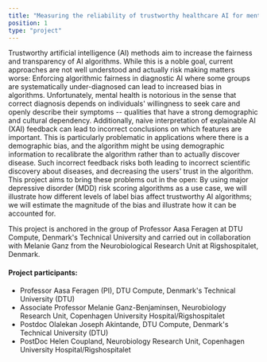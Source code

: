 ```yaml
---
title: "Measuring the reliability of trustworthy healthcare AI for mental health risk prediction"
position: 1
type: "project"
---
```


<p>
Trustworthy artificial intelligence (AI) methods aim to increase the fairness and transparency of AI algorithms. While this is a noble goal, current approaches are not well understood and actually risk making matters worse: Enforcing algorithmic fairness in diagnostic AI where some groups are systematically under-diagnosed can lead to increased bias in algorithms. Unfortunately, mental health is notorious in the sense that correct diagnosis depends on individuals' willingness to seek care and openly describe their symptoms -- qualities that have a strong demographic and cultural dependency.
Additionally, naive interpretation of explainable AI (XAI) feedback can lead to incorrect conclusions on which features are important. This is particularly problematic in applications where there is a demographic bias, and the algorithm might be using demographic information to recalibrate the algorithm rather than to actually discover disease. Such incorrect feedback risks both leading to incorrect scientific discovery about diseases, and
decreasing the users' trust in the algorithm.
This project aims to bring these problems out in the open: By using major depressive disorder (MDD) risk scoring algorithms as a use case, we will illustrate how different levels of label bias affect trustworthy AI algorithms; we will estimate the magnitude of the bias and illustrate how it can be accounted for.

This project is anchored in the group of Professor Aasa Feragen at DTU Compute, Denmark's Technical University and carried out in collaboration with Melanie Ganz from the Neurobiological Research Unit at Rigshospitalet, Denmark. 
</p>

<h4>Project participants:</h4>
<ul>
  <li>Professor Aasa Feragen (PI), DTU Compute, Denmark's Technical University (DTU)</li>
  <li>Associate Professor Melanie Ganz-Benjaminsen, Neurobiology Research Unit, Copenhagen University Hospital/Rigshospitalet</li>
  <li>Postdoc Olalekan Joseph Akintande, DTU Compute, Denmark's Technical University (DTU) </li>
  <li>PostDoc Helen Coupland, Neurobiology Research Unit, Copenhagen University Hospital/Rigshospitalet </li>
</ul>

